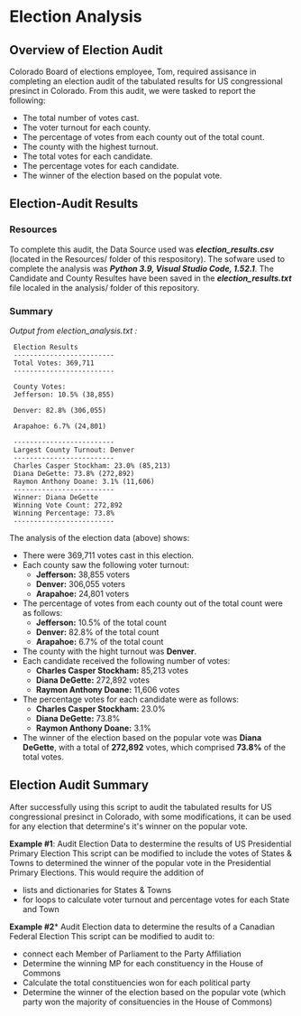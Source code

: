 # Election Analysis

## Overview of Election Audit 

Colorado Board of elections employee, Tom, required assisance in completing an election audit of the tabulated results for US congressional presinct in Colorado. From this audit, we were tasked to report the following:

 - The total number of votes cast.
 - The voter turnout for each county.
 - The percentage of votes from each county out of the total count.
 - The county with the highest turnout.
 - The total votes for each candidate.
 - The percentage votes for each candidate.
 - The winner of the election based on the populat vote.
 
 ## Election-Audit Results
 
 ### Resources
 
 To complete this audit, the Data Source used was _**election_results.csv**_ (located in the Resources/ folder of this respository). The sofware used to complete the analysis was _**Python 3.9, Visual Studio Code, 1.52.1**_. The Candidate and County Resultes have been saved in the _**election_results.txt**_ file localed in the analysis/ folder of this repository.
 
 ### Summary
  
   _Output from election_analysis.txt :_
     
     Election Results
     -------------------------
     Total Votes: 369,711
     -------------------------

     County Votes:
     Jefferson: 10.5% (38,855)

     Denver: 82.8% (306,055)

     Arapahoe: 6.7% (24,801)

     -------------------------
     Largest County Turnout: Denver
     -------------------------
     Charles Casper Stockham: 23.0% (85,213)
     Diana DeGette: 73.8% (272,892)
     Raymon Anthony Doane: 3.1% (11,606)
     -------------------------
     Winner: Diana DeGette
     Winning Vote Count: 272,892
     Winning Percentage: 73.8%
     -------------------------
  
The analysis of the election data (above) shows:
  - There were 369,711 votes cast in this election. 
  - Each county saw the following voter turnout:
     - **Jefferson:** 38,855 voters
     - **Denver:** 306,055 voters
     - **Arapahoe:** 24,801 voters
  - The percentage of votes from each county out of the total count were as follows:
    - **Jefferson:** 10.5% of the total count
    - **Denver:** 82.8% of the total count
    - **Arapahoe:** 6.7% of the total count
  - The county with the hight turnout was **Denver**.
  - Each candidate received the following number of votes:
    - **Charles Casper Stockham:** 85,213 votes
    - **Diana DeGette:** 272,892 votes
    - **Raymon Anthony Doane:** 11,606 votes
  - The percentage votes for each candidate were as follows:
    - **Charles Casper Stockham:** 23.0%
    - **Diana DeGette:** 73.8%
    - **Raymon Anthony Doane:** 3.1%
  - The winner of the election based on the popular vote was **Diana DeGette**, with a total of **272,892** votes, which comprised **73.8%** of the total votes.

## Election Audit Summary

After successfully using this script to audit the tabulated results for US congressional presinct in Colorado, with some modifications, it can be used for any election that determine's it's winner on the popular vote.

  **Example #1**: Audit Election Data to destermine the results of US Presidential Primary Election 
  This script can be modified to include the votes of States & Towns to determined the winner of the popular vote in the Presidential Primary Elections. This would require the addition of 
  - lists and dictionaries for States & Towns 
  - for loops to calculate voter turnout and percentage votes for each State and Town
   
  
  **Example #2***  Audit Election data to determine the results of a Canadian Federal Election
  This script can be modified to audit to:
  - connect each Member of Parliament to the Party Affiliation
  - Determine the winning MP for each constituency in the House of Commons
  - Calculate the total constituencies won for each political party
  - Determine the winner of the election based on the popular vote (which party won the majority of consituencies in the House of Commons) 
    
   
  
  

 
 
